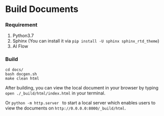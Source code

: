 # Build Documents

### Requirement
1. Python3.7
2. Sphinx (You can install it via `pip install -U sphinx sphinx_rtd_theme`)
3. AI Flow

### Build
```
cd docs/
bash docgen.sh
make clean html
```

After building, you can view the local document in your browser by typing `open ./_build/html/index.html` in your terminal.

Or `python -m http.server ` to start a local server which enables users to view the documents on `http://0.0.0.0:8000/_build/html`.